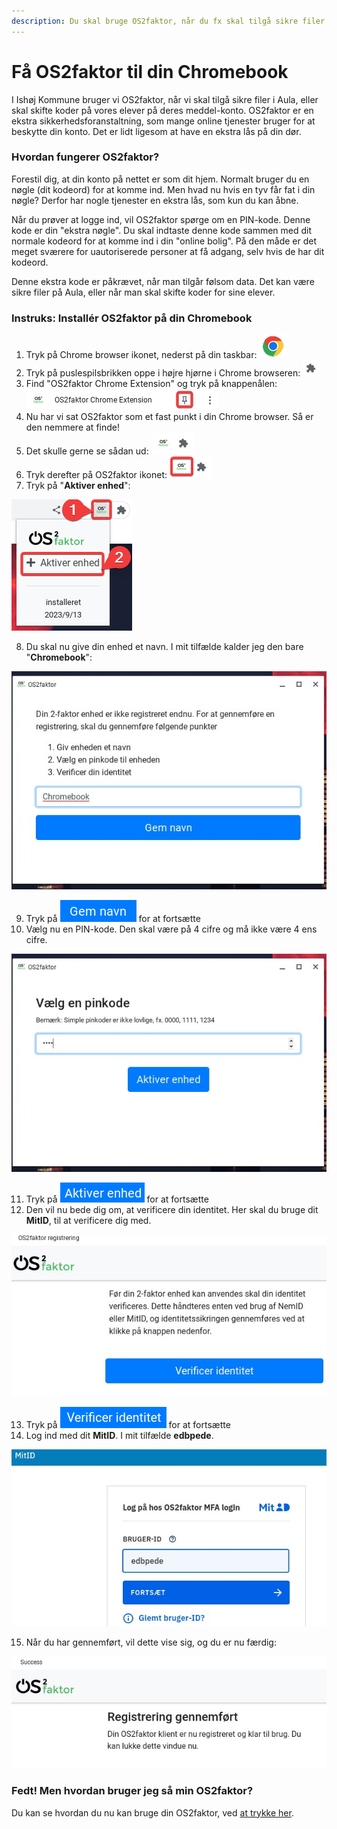 ```yaml
---
description: Du skal bruge OS2faktor, når du fx skal tilgå sikre filer på Aula
---
```


# Få OS2faktor til din Chromebook

I Ishøj Kommune bruger vi OS2faktor, når vi skal tilgå sikre filer i Aula, eller skal skifte koder på vores elever på deres meddel-konto. OS2faktor er en ekstra sikkerhedsforanstaltning, som mange online tjenester bruger for at beskytte din konto. Det er lidt ligesom at have en ekstra lås på din dør.

### Hvordan fungerer OS2faktor?

Forestil dig, at din konto på nettet er som dit hjem. Normalt bruger du en nøgle (dit kodeord) for at komme ind. Men hvad nu hvis en tyv får fat i din nøgle? Derfor har nogle tjenester en ekstra lås, som kun du kan åbne.

Når du prøver at logge ind, vil OS2faktor spørge om en PIN-kode. Denne kode er din "ekstra nøgle". Du skal indtaste denne kode sammen med dit normale kodeord for at komme ind i din "online bolig". På den måde er det meget sværere for uautoriserede personer at få adgang, selv hvis de har dit kodeord.

Denne ekstra kode er påkrævet, når man tilgår følsom data. Det kan være sikre filer på Aula, eller når man skal skifte koder for sine elever.

### Instruks: Installér OS2faktor på din Chromebook

1. Tryk på Chrome browser ikonet, nederst på din taskbar: <img src="../.gitbook/assets/trin001-removebg-preview.png" alt="" data-size="line">
2. Tryk på puslespilsbrikken oppe i højre hjørne i Chrome browseren: <img src="../.gitbook/assets/trin002.png" alt="" data-size="line">
3. Find "OS2faktor Chrome Extension" og tryk på knappenålen: <img src="../.gitbook/assets/image (35).png" alt="" data-size="line">
4. Nu har vi sat OS2faktor som et fast punkt i din Chrome browser. Så er den nemmere at finde!
5. Det skulle gerne se sådan ud: <img src="../.gitbook/assets/image (37).png" alt="" data-size="line">
6. Tryk derefter på OS2faktor ikonet: <img src="../.gitbook/assets/image (38).png" alt="" data-size="line">
7. Tryk på "**Aktiver enhed**":

![](<../.gitbook/assets/image (39).png>)

8. Du skal nu give din enhed et navn. I mit tilfælde kalder jeg den bare "**Chromebook**":

![](<../.gitbook/assets/image (40).png>)

9. Tryk på <img src="../.gitbook/assets/image (41).png" alt="" data-size="line"> for at fortsætte
10. Vælg nu en PIN-kode. Den skal være på 4 cifre og må ikke være 4 ens cifre.

![](<../.gitbook/assets/image (42).png>)

11. Tryk på <img src="../.gitbook/assets/image (43).png" alt="" data-size="line"> for at fortsætte
12. Den vil nu bede dig om, at verificere din identitet. Her skal du bruge dit **MitID**, til at verificere dig med.

![](<../.gitbook/assets/image (44).png>)

13. Tryk på <img src="../.gitbook/assets/image (45).png" alt="" data-size="line"> for at fortsætte
14. Log ind med dit **MitID**. I mit tilfælde **edbpede**.

![](<../.gitbook/assets/image (46).png>)

15. Når du har gennemført, vil dette vise sig, og du er nu færdig:

![](<../.gitbook/assets/image (48).png>)

### Fedt! Men hvordan bruger jeg så min OS2faktor?

Du kan se hvordan du nu kan bruge din OS2faktor, ved [at trykke her](hvordan-bruger-jeg-os2faktor.md).
